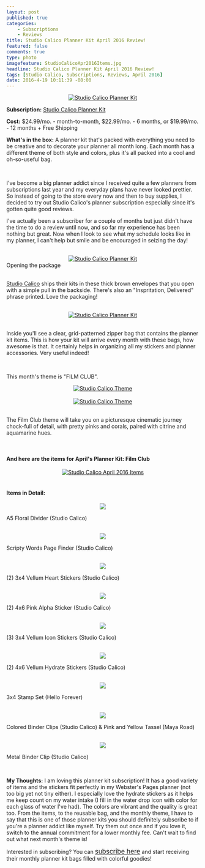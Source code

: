 ```yaml
---
layout: post
published: true
categories: 
    - Subscriptions
    - Reviews
title: Studio Calico Planner Kit April 2016 Review!
featured: false
comments: true
type: photo
imagefeature: StudioCalicoApr2016Items.jpg
headline: Studio Calico Planner Kit April 2016 Review!
tags: [Studio Calico, Subscriptions, Reviews, April 2016]
date: 2016-4-19 10:11:39 -08:00
---
```


<center><a href="http://www.studiocalico.com/kits/film-club/planner-kit/subscribe" target="_blank">
<img src="/images/StudioCalicoApr2016Package.jpg" border="0" style="border:none;max-width:100%;" alt="Studio Calico Planner Kit" />
</a></center>

<p><b>Subscription:</b> <a href="http://www.studiocalico.com/kits/film-club/planner-kit/subscribe" target="_blank">Studio Calico Planner Kit</a></p>
<p><b>Cost:</b> $24.99/mo. - month-to-month, $22.99/mo. - 6 months, or $19.99/mo. - 12 months + Free Shipping</p>
<p><b>What's in the box:</b> A planner kit that's packed with everything you need to be creative and to decorate your planner all month long. Each month has a different theme of both style and colors, plus it's all packed into a cool and oh-so-useful bag.</p>

<br>

<p>I've become a big planner addict since I received quite a few planners from subscriptions last year and my everyday plans have never looked prettier. So instead of going to the store every now and then to buy supplies, I decided to try out Studio Calico's planner subscription especially since it's gotten quite good reviews.</p>

<p>I've actually been a subscriber for a couple of months but just didn't have the time to do a review until now, and so far my experience has been nothing but great. Now when I look to see what my schedule looks like in my planner, I can't help but smile and be encouraged in seizing the day!</p>

<br>

<center><a href="http://www.studiocalico.com/kits/film-club/planner-kit/subscribe" target="_blank">
<img src="/images/StudioCalicoApr2016Package2.jpg" border="0" style="border:none;max-width:100%;" alt="Studio Calico Planner Kit" />
</a></center>
<figcaption>Opening the package</figcaption>

<br>

<p><a href="http://www.studiocalico.com/kits/film-club/planner-kit/subscribe" target="_blank">Studio Calico</a> ships their kits in these thick brown envelopes that you open with a simple pull in the backside. There's also an "Inspritation, Delivered" phrase printed. Love the packaging!</p>

<br>

<center><a href="http://www.studiocalico.com/kits/film-club/planner-kit/subscribe" target="_blank">
<img src="/images/StudioCalicoApr2016OpenPackage.jpg" border="0" style="border:none;max-width:100%;" alt="Studio Calico Planner Kit" />
</a></center>

<br>

<p>Inside you'll see a clear, grid-patterned zipper bag that contains the planner kit items. This is how your kit will arrive every month with these bags, how awesome is that. It certainly helps in organizing all my stickers and planner accessories. Very useful indeed!</p>

<br>

<p>This month's theme is "FILM CLUB".<p>

<center><a href="http://www.studiocalico.com/kits/film-club/planner-kit/subscribe" target="_blank">
<img src="/images/StudioCalicoApr2016Info.jpg" border="0" style="border:none;max-width:100%;" alt="Studio Calico Theme" />
</a></center>

<br>

<center><a href="http://www.studiocalico.com/kits/film-club/planner-kit/subscribe" target="_blank">
<img src="/images/StudioCalicoApr2016Info2.jpg" border="0" style="border:none;max-width:100%;" alt="Studio Calico Theme" />
</a></center>

<br>

<p>The Film Club theme will take you on a picturesque cinematic journey chock-full of detail, with pretty pinks and corals, paired with citrine and aquamarine hues.</p>

<br>

<H4> And here are the items for April's Planner Kit: Film Club</H4>

<center><a href="http://www.studiocalico.com/kits/film-club/planner-kit/subscribe" target="_blank">
<img src="/images/StudioCalicoApr2016Items.jpg" border="0" style="border:none;max-width:100%;" alt="Studio Calico April 2016 Items" />
</a></center>

<br>

<H4> Items in Detail:</H4>

<center><a href="http://www.studiocalico.com/kits/film-club/planner-kit/subscribe" target="_blank">
<img src="/images/StudioCalicoApr2016PlannerDivider.jpg" border="0" style="border:none;max-width:100%;" />
</a></center>

<DL>
<DT>A5 Floral Divider (Studio Calico)</DT>
</DL>

<br>

<center><a href="http://www.studiocalico.com/kits/film-club/planner-kit/subscribe" target="_blank">
<img src="/images/StudioCalicoApr2016PageFinder.jpg" border="0" style="border:none;max-width:100%;" />
</a></center>

<DL>
<DT>Scripty Words Page Finder (Studio Calico)</DT>
</DL>

<br>

<center><a href="http://www.studiocalico.com/kits/film-club/planner-kit/subscribe" target="_blank">
<img src="/images/StudioCalicoApr2016ColorTheoryTinyHeartsStickers.jpg" border="0" style="border:none;max-width:100%;" />
</a></center>

<DL>
<DT>(2) 3x4 Vellum Heart Stickers (Studio Calico)</DT>
</DL>

<br>

<center><a href="http://www.studiocalico.com/kits/film-club/planner-kit/subscribe" target="_blank">
<img src="/images/StudioCalicoApr2016AlphabetStickers.jpg" border="0" style="border:none;max-width:100%;" />
</a></center>

<DL>
<DT>(2) 4x6 Pink Alpha Sticker (Studio Calico)</DT>
</DL>

<br>

<center><a href="http://www.studiocalico.com/kits/film-club/planner-kit/subscribe" target="_blank">
<img src="/images/StudioCalicoApr2016HelloForeverIconStickers.jpg" border="0" style="border:none;max-width:100%;" />
</a></center>

<DL>
<DT>(3) 3x4 Vellum Icon Stickers (Studio Calico)</DT>
</DL>

<br>

<center><a href="http://www.studiocalico.com/kits/film-club/planner-kit/subscribe" target="_blank">
<img src="/images/StudioCalicoApr2016HydrateStickers.jpg" border="0" style="border:none;max-width:100%;" />
</a></center>

<DL>
<DT>(2) 4x6 Vellum Hydrate Stickers (Studio Calico)</DT>
</DL>

<br>

<center><a href="http://www.studiocalico.com/kits/film-club/planner-kit/subscribe" target="_blank">
<img src="/images/StudioCalicoApr2016StampSet.jpg" border="0" style="border:none;max-width:100%;" />
</a></center>

<DL>
<DT>3x4 Stamp Set (Hello Forever)</DT>
</DL>

<br>

<center><a href="http://www.studiocalico.com/kits/film-club/planner-kit/subscribe" target="_blank">
<img src="/images/StudioCalicoApr2016ColoredBinderClipsPlannerTassels.jpg" border="0" style="border:none;max-width:100%;" />
</a></center>

<DL>
<DT>Colored Binder Clips (Studio Calico) & Pink and Yellow Tassel (Maya Road)</DT>
</DL>

<br>

<center><a href="http://www.studiocalico.com/kits/film-club/planner-kit/subscribe" target="_blank">
<img src="/images/StudioCalicoApr2016MetalBinderClip.jpg" border="0" style="border:none;max-width:100%;" />
</a></center>

<DL>
<DT>Metal Binder Clip (Studio Calico)</DT>
</DL>

<br>

<p><i class="icon-exclamation-sign"></i><b> My Thoughts:</b> I am loving this planner kit subscription! It has a good variety of items and the stickers fit perfectly in my Webster's Pages planner (not too big yet not tiny either). I especially love the hydrate stickers as it helps me keep count on my water intake (I fill in the water drop icon with color for each glass of water I've had). The colors are vibrant and the quality is great too. From the items, to the reusable bag, and the monthly theme, I have to say that this is one of those planner kits you should definitely subscribe to if you're a planner addict like myself. Try them out once and if you love it, switch to the annual commitment for a lower monthly fee. Can't wait to find out what next month's theme is!</p>

<p>Interested in subscribing? You can <a href="http://www.studiocalico.com/kits/film-club/planner-kit/subscribe" target="_blank"><big>subscribe here</big></a> and start receiving their monthly planner kit bags filled with colorful goodies!</p>
